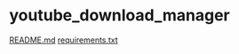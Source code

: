 # youtube_download_manager
[README.md](https://github.com/user-attachments/files/20102788/README.md)
[requirements.txt](https://github.com/user-attachments/files/20102795/requirements.txt)
